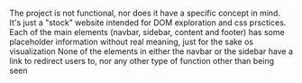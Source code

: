 The project is not functional, nor does it have a specific concept in mind. It's just a "stock" website intended for DOM exploration and css prsctices. 
Each of the main elements (navbar, sidebar, content and footer) has some placeholder information without real meaning, just for the sake os visualization
None of the <a> elements in either the navbar or the sidebar have a link to redirect users to, nor any other type of function other than being seen 
